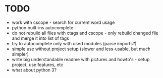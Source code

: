 TODO
====

* work with cscope - search for current word usage
* python built-ins autocomplete
* do not rebuild all files with ctags and cscope - only rebuild changed file and merge it into list of tags
* try to autocomplete only with used modules (parse imports?)
* simple use without project setup (slower and less-usable, but much simpler)
* write big understandable readme with pictures and howto's - setup project, use features, etc
* what about python 3?
